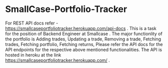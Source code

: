 # SmallCase-Portfolio-Tracker
For REST API docs refer - https://smallcaseportfoliotracker.herokuapp.com/api-docs .
This is a task for the position of Backend Engineer at Smallcase . 
The major functionlity of the portfolio is 
  Adding trades,
  Updating a trade,
  Removing a trade,
  Fetching trades,
  Fetching portfolio,
  Fetching returns,
 Please refer the API docs for the API endpoints for the respective above mentioned functionalities.
 The API is hosted in heroku at the link https://smallcaseportfoliotracker.herokuapp.com/ .
 
